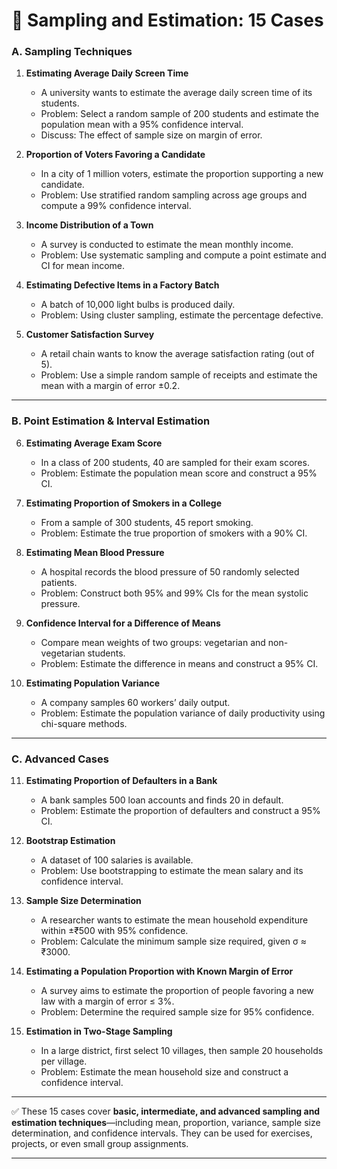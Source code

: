 # 📘 Sampling and Estimation: 15 Cases

### **A. Sampling Techniques**

1. **Estimating Average Daily Screen Time**

   * A university wants to estimate the average daily screen time of its students.
   * Problem: Select a random sample of 200 students and estimate the population mean with a 95% confidence interval.
   * Discuss: The effect of sample size on margin of error.

2. **Proportion of Voters Favoring a Candidate**

   * In a city of 1 million voters, estimate the proportion supporting a new candidate.
   * Problem: Use stratified random sampling across age groups and compute a 99% confidence interval.

3. **Income Distribution of a Town**

   * A survey is conducted to estimate the mean monthly income.
   * Problem: Use systematic sampling and compute a point estimate and CI for mean income.

4. **Estimating Defective Items in a Factory Batch**

   * A batch of 10,000 light bulbs is produced daily.
   * Problem: Using cluster sampling, estimate the percentage defective.

5. **Customer Satisfaction Survey**

   * A retail chain wants to know the average satisfaction rating (out of 5).
   * Problem: Use a simple random sample of receipts and estimate the mean with a margin of error ±0.2.

---

### **B. Point Estimation & Interval Estimation**

6. **Estimating Average Exam Score**

   * In a class of 200 students, 40 are sampled for their exam scores.
   * Problem: Estimate the population mean score and construct a 95% CI.

7. **Estimating Proportion of Smokers in a College**

   * From a sample of 300 students, 45 report smoking.
   * Problem: Estimate the true proportion of smokers with a 90% CI.

8. **Estimating Mean Blood Pressure**

   * A hospital records the blood pressure of 50 randomly selected patients.
   * Problem: Construct both 95% and 99% CIs for the mean systolic pressure.

9. **Confidence Interval for a Difference of Means**

   * Compare mean weights of two groups: vegetarian and non-vegetarian students.
   * Problem: Estimate the difference in means and construct a 95% CI.

10. **Estimating Population Variance**

    * A company samples 60 workers’ daily output.
    * Problem: Estimate the population variance of daily productivity using chi-square methods.

---

### **C. Advanced Cases**

11. **Estimating Proportion of Defaulters in a Bank**

    * A bank samples 500 loan accounts and finds 20 in default.
    * Problem: Estimate the proportion of defaulters and construct a 95% CI.

12. **Bootstrap Estimation**

    * A dataset of 100 salaries is available.
    * Problem: Use bootstrapping to estimate the mean salary and its confidence interval.

13. **Sample Size Determination**

    * A researcher wants to estimate the mean household expenditure within ±₹500 with 95% confidence.
    * Problem: Calculate the minimum sample size required, given σ ≈ ₹3000.

14. **Estimating a Population Proportion with Known Margin of Error**

    * A survey aims to estimate the proportion of people favoring a new law with a margin of error ≤ 3%.
    * Problem: Determine the required sample size for 95% confidence.

15. **Estimation in Two-Stage Sampling**

    * In a large district, first select 10 villages, then sample 20 households per village.
    * Problem: Estimate the mean household size and construct a confidence interval.

---

✅ These 15 cases cover **basic, intermediate, and advanced sampling and estimation techniques**—including mean, proportion, variance, sample size determination, and confidence intervals. They can be used for exercises, projects, or even small group assignments.

---
